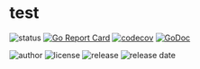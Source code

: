 # test

![status](https://img.shields.io/github/workflow/status/zs5460/test/release)
[![Go Report Card](https://goreportcard.com/badge/github.com/zs5460/test)](https://goreportcard.com/report/github.com/zs5460/test)
[![codecov](https://codecov.io/gh/zs5460/test/branch/main/graph/badge.svg?token=b7aeunEgyb)](https://codecov.io/gh/zs5460/test)
[![GoDoc](https://godoc.org/github.com/zs5460/test?status.svg)](https://godoc.org/github.com/zs5460/test)

![author](https://img.shields.io/badge/author-zs5460-blue)
![license](https://img.shields.io/github/license/zs5460/test)
![release](https://img.shields.io/github/v/release/zs5460/test)
![release date](https://img.shields.io/github/release-date/zs5460/test)